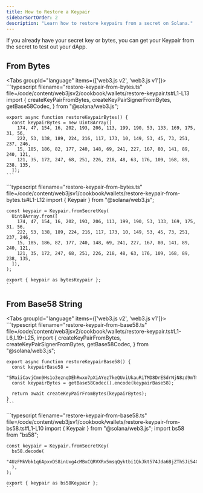 ```yaml
---
title: How to Restore a Keypair
sidebarSortOrder: 2
description: "Learn how to restore keypairs from a secret on Solana."
---
```


If you already have your secret key or bytes, you can get your Keypair from the
secret to test out your dApp.

## From Bytes

<Tabs groupId="language" items={['web3.js v2', 'web3.js v1']}>
<Tab value="web3.js v2"> ```typescript filename="restore-keypair-from-bytes.ts"
file=/code/content/web3jsv2/cookbook/wallets/restore-keypair.ts#L1-L13 import {
createKeyPairFromBytes, createKeyPairSignerFromBytes, getBase58Codec, } from
"@solana/web3.js";

    export async function restoreKeypairBytes() {
      const keypairBytes = new Uint8Array([
        174, 47, 154, 16, 202, 193, 206, 113, 199, 190, 53, 133, 169, 175, 31, 56,
        222, 53, 138, 189, 224, 216, 117, 173, 10, 149, 53, 45, 73, 251, 237, 246,
        15, 185, 186, 82, 177, 240, 148, 69, 241, 227, 167, 80, 141, 89, 240, 121,
        121, 35, 172, 247, 68, 251, 226, 218, 48, 63, 176, 109, 168, 89, 238, 135,
      ]);
    ```

  </Tab>

  <Tab value="web3.js v1">
    ```typescript filename="restore-keypair-from-bytes.ts" file=/code/content/web3jsv1/cookbook/wallets/restore-keypair-from-bytes.ts#L1-L12
    import { Keypair } from "@solana/web3.js";

    const keypair = Keypair.fromSecretKey(
      Uint8Array.from([
        174, 47, 154, 16, 202, 193, 206, 113, 199, 190, 53, 133, 169, 175, 31, 56,
        222, 53, 138, 189, 224, 216, 117, 173, 10, 149, 53, 45, 73, 251, 237, 246,
        15, 185, 186, 82, 177, 240, 148, 69, 241, 227, 167, 80, 141, 89, 240, 121,
        121, 35, 172, 247, 68, 251, 226, 218, 48, 63, 176, 109, 168, 89, 238, 135,
      ]),
    );

    export { keypair as bytesKeypair };
    ```

  </Tab>
</Tabs>

## From Base58 String

<Tabs groupId="language" items={['web3.js v2', 'web3.js v1']}>
<Tab value="web3.js v2"> ```typescript filename="restore-keypair-from-base58.ts"
file=/code/content/web3jsv2/cookbook/wallets/restore-keypair.ts#L1-L6,L19-L25,
import { createKeyPairFromBytes, createKeyPairSignerFromBytes, getBase58Codec, }
from "@solana/web3.js";

    export async function restoreKeypairBase58() {
      const keypairBase58 =
        "5MaiiCavjCmn9Hs1o3eznqDEhRwxo7pXiAYez7keQUviUkauRiTMD8DrESdrNjN8zd9mTmVhRvBJeg5vhyvgrAhG";
      const keypairBytes = getBase58Codec().encode(keypairBase58);

      return await createKeyPairFromBytes(keypairBytes);
    }
    ```

  </Tab>

  <Tab value="web3.js v1">
    ```typescript filename="restore-keypair-from-base58.ts" file=/code/content/web3jsv1/cookbook/wallets/restore-keypair-from-bs58.ts#L1-L10
    import { Keypair } from "@solana/web3.js";
    import bs58 from "bs58";

    const keypair = Keypair.fromSecretKey(
      bs58.decode(
        "4UzFMkVbk1q6ApxvDS8inUxg4cMBxCQRVXRx5msqQyktbi1QkJkt574Jda6BjZThSJi54CHfVoLFdVFX8XFn233L",
      ),
    );

    export { keypair as bs58Keypair };
    ```

  </Tab>
</Tabs>
